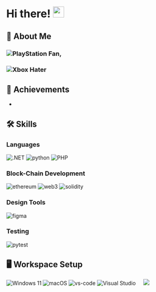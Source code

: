 # Hi there! <img src="https://media.giphy.com/media/hvRJCLFzcasrR4ia7z/giphy.gif" width="29px" height="29px">

## 🚀 About Me

### ![PlayStation](https://img.shields.io/static/v1?style=for-the-badge&message=PlayStation&color=003791&logo=PlayStation&logoColor=FFFFFF&label=)  Fan,  
### ![Xbox](https://img.shields.io/static/v1?style=for-the-badge&message=Xbox&color=107C10&logo=Xbox&logoColor=FFFFFF&label=) Hater


## 🏅 Achievements

- 

## 🛠️ Skills

### Languages

![.NET](https://img.shields.io/static/v1?style=for-the-badge&message=.NET&color=512BD4&logo=.NET&logoColor=FFFFFF&label=)
![python](https://img.shields.io/badge/Python-3776AB?style=for-the-badge&logo=python&logoColor=white) 
![PHP](https://img.shields.io/static/v1?style=for-the-badge&message=PHP&color=777BB4&logo=PHP&logoColor=FFFFFF&label=) 



### Block-Chain Development

![ethereum](https://img.shields.io/badge/Ethereum-3C3C3D?style=for-the-badge&logo=ethereum&logoColor=white)
![web3](https://img.shields.io/badge/Web_3-F16822?style=for-the-badge&logo=web3.js&logoColor=white)
![solidity](https://img.shields.io/badge/Solidity-363636?style=for-the-badge&logo=solidity&logoColor=white)



### Design Tools

![figma](https://img.shields.io/badge/figma-000000?style=for-the-badge&logo=figma&logoColor=white)

### Testing


![pytest](https://img.shields.io/badge/Pytest-3776AB?style=for-the-badge&logo=python&logoColor=white)

## 🖥️ Workspace Setup

![Windows 11](https://img.shields.io/static/v1?style=for-the-badge&message=Windows+11&color=0078D4&logo=Windows+11&logoColor=FFFFFF&label=)
![macOS](https://img.shields.io/static/v1?style=for-the-badge&message=macOS&color=000000&logo=macOS&logoColor=FFFFFF&label=)
![vs-code](https://img.shields.io/badge/VS_Code-007ACC?style=for-the-badge&logo=Visual-Studio-Code&logoColor=white)
![Visual Studio](https://img.shields.io/static/v1?style=for-the-badge&message=Visual+Studio&color=5C2D91&logo=Visual+Studio&logoColor=FFFFFF&label=)
&nbsp;	&nbsp;	<img src="https://media0.giphy.com/media/Diym3aZO1dHzO/giphy.gif">
